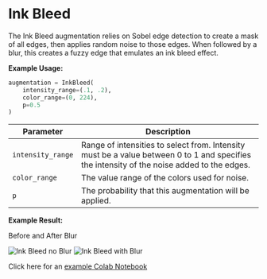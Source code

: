 # Ink Bleed

The Ink Bleed augmentation relies on Sobel edge detection to create a mask of all edges, then applies random noise to those edges. When followed by a blur, this creates a fuzzy edge that emulates an ink bleed effect.

**Example Usage:**

```python
augmentation = InkBleed(
	intensity_range=(.1, .2),
	color_range=(0, 224),
	p=0.5
)
```

| Parameter         | Description                                                                                                                                |
|-------------------|--------------------------------------------------------------------------------------------------------------------------------------------|
| `intensity_range` | Range of intensities to select from. Intensity must be a value between 0 to 1 and specifies the intensity of the noise added to the edges. |
| `color_range`     | The value range of the colors used for noise.                                                                                              |
| `p`               | The probability that this augmentation will be applied.                                                                                    |

**Example Result:**

Before and After Blur

![Ink Bleed no Blur](../../images/Augmentations/InkBleed.png)
![Ink Bleed with Blur](../../images/Augmentations/InkBleedBlur.png)

Click here for an [example Colab Notebook](https://colab.research.google.com/drive/1hQr4eW2H0NNr1ov6Nw7sEHOf5QTJFOyX?usp=sharing)
